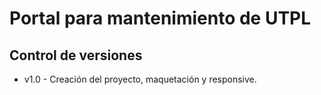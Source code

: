 # Portal para mantenimiento de UTPL

## Control de versiones

-   v1.0    -   Creación del proyecto, maquetación y responsive.